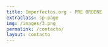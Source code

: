 ```yaml
---
title: Imperfectos.org - PRE ORDENE
extraclass: sp-page
img: /images/3.png
permalink: /contacto/
layout: contacto
---
```


